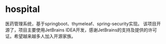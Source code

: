# hospital
医药管理系统，基于springboot、thymeleaf、spring-security实现。
该项目开源了，项目主要使用JetBrains IDEA开发，感谢JetBrains的支持及提供的许可证。希望越来越多人加入开源家族。
